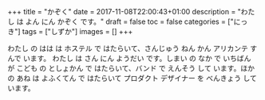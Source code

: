+++
title = "かぞく"
date = 2017-11-08T22:00:43+01:00
description = "わたし は よん にん かぞく です。"
draft = false
toc = false
categories = ["にっき"]
tags = ["しずか"]
images = []
+++

わたし の はは は ホステル で はたらいて、さんじゅう ねん かん アリカンテ すんで います。
わたし は さん にん ようだい です。しまい の なか で いちばん が こども の としょかん で
はたらいて、バンド で えんそう して います。ほか の あね は よふくてん で はたらいて
プロダクト デザイナー を べんきょう して います。 
